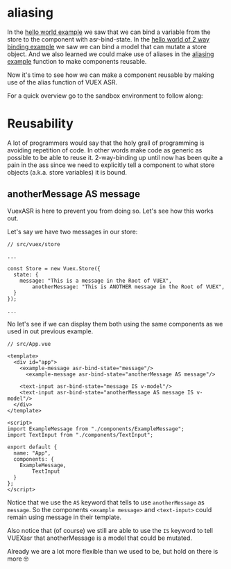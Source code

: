 # aliasing

In the [hello world example](https://www.notion.so/hello-world-example-f301739ea9f743959fd6f741d14d3a47) we saw that we can bind a variable from the store to the component with asr-bind-state. In the [hello world of 2 way binding example](https://www.notion.so/hello-world-of-2-way-binding-0745851653ab4ac8b07e42d088961689) we saw we can bind a model that can mutate a store object. And we also learned we could make use of aliases in the [aliasing example](https://www.notion.so/aliasing-1221d6b07fa1480198d8284b0743c521) function to make components reusable.

Now it's time to see how we can make a component reusable by making use of the alias function of VUEX ASR.

For a quick overview go to the sandbox environment to follow along:

[](https://codesandbox.io/s/manual-aliasing-qer7w)

# Reusability

A lot of programmers would say that the holy grail of programming is avoiding repetition of code. In other words make code as generic as possible to be able to reuse it. 2-way-binding up until now has been quite a pain in the ass since we need to explicitly tell a component to what store objects (a.k.a. store variables) it is bound.

## anotherMessage AS message

VuexASR is here to prevent you from doing so. Let's see how this works out. 

Let's say we have two messages in our store:

    // src/vuex/store
    
    ...
    
    const Store = new Vuex.Store({
      state: {
        message: "This is a message in the Root of VUEX",
    		anotherMessage: "This is ANOTHER message in the Root of VUEX",
      }
    });
    
    ...

No let's see if we can display them both using the same components as we used in out previous example.

    // src/App.vue
    
    <template>
      <div id="app">
        <example-message asr-bind-state="message"/>
    	  <example-message asr-bind-state="anotherMessage AS message"/>
    
        <text-input asr-bind-state="message IS v-model"/>
        <text-input asr-bind-state="anotherMessage AS message IS v-model"/>
      </div>
    </template>
    
    <script>
    import ExampleMessage from "./components/ExampleMessage";
    import TextInput from "./components/TextInput";
    
    export default {
      name: "App",
      components: {
        ExampleMessage,
    		TextInput
      }
    };
    </script>

Notice that we use the `AS` keyword that tells to use `anotherMessage` as `message`. So the components `<example message>` and `<text-input>` could remain using message in their template. 

Also notice that (of course) we still are able to use the `IS` keyword to tell VUEXasr that anotherMessage is a model that could be mutated.

Already we are a lot more flexible than we used to be, but hold on there is more 🤓